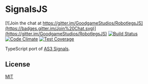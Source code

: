 SignalsJS
===

[![Join the chat at https://gitter.im/GoodgameStudios/RobotlegsJS](https://badges.gitter.im/Join%20Chat.svg)](https://gitter.im/GoodgameStudios/RobotlegsJS)
[![Build Status](https://travis-ci.org/GoodgameStudios/SignalJS.svg?branch=master)](https://travis-ci.org/GoodgameStudios/SignalJS)
[![Code Climate](https://codeclimate.com/github/GoodgameStudios/SignalJS/badges/gpa.svg)](https://codeclimate.com/github/GoodgameStudios/SignalJS)
[![Test Coverage](https://codeclimate.com/github/GoodgameStudios/SignalJS/badges/coverage.svg)](https://codeclimate.com/github/GoodgameStudios/SignalJS/coverage)

TypeScript port of [AS3 Signals](https://github.com/robertpenner/as3-signals).

License
---

[MIT](LICENSE.md)
